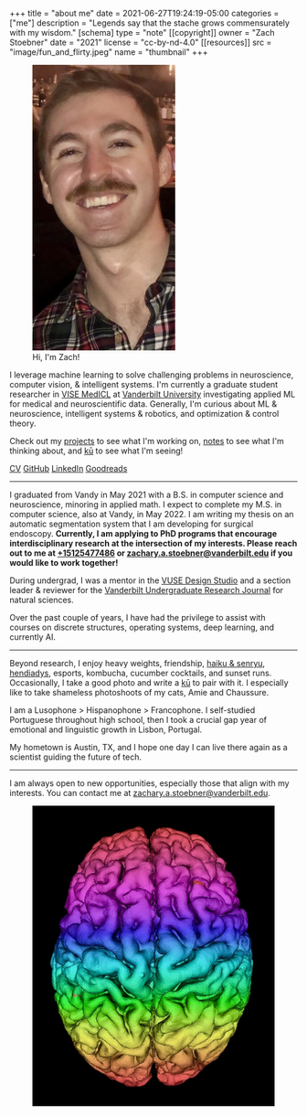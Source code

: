 +++
title = "about me"
date = 2021-06-27T19:24:19-05:00
categories = ["me"]
description = "Legends say that the stache grows commensurately with my wisdom."
[schema]
 type = "note"
[[copyright]]
  owner = "Zach Stoebner"
  date = "2021"
  license = "cc-by-nd-4.0"
[[resources]]
  src = "image/fun_and_flirty.jpeg"
  name = "thumbnail"
+++

<figure>
<img src="image/fun_and_flirty.jpeg" alt="Zach Stoebner, fun and flirty, at a bar in Nashville, TN" style="height:500px;width:250px;" /> 
<figcaption>Hi, I'm Zach!</figcaption>
</figure>

I leverage machine learning to solve challenging problems in neuroscience, computer vision, & intelligent systems. I'm currently a graduate student researcher in [VISE MedICL](https://www.vanderbilt.edu/vise/visepeople/zachary-stoebner/) at [Vanderbilt University](https://www.vanderbilt.edu) investigating applied ML for medical and neuroscientific data. Generally, I'm curious about ML & neuroscience, intelligent systems & robotics, and optimization & control theory. 

Check out my [projects](/projects/) to see what I'm working on, [notes](/notes/) to see what I'm thinking about, and [kū](/kus/) to see what I'm seeing!

[CV](/doc/CV.pdf)
[GitHub](https://github.com/zstoebs)
[LinkedIn](https://www.linkedin.com/in/zstoebs/)
[Goodreads](https://www.goodreads.com/user/show/99553326-zachary-stoebner)

<!--more-->

---

I graduated from Vandy in May 2021 with a B.S. in computer science and neuroscience, minoring in applied math. I expect to complete my M.S. in computer science, also at Vandy, in May 2022. I am writing my thesis on an automatic segmentation system that I am developing for surgical endoscopy. <b>Currently, I am applying to PhD programs that encourage interdisciplinary research at the intersection of my interests. Please reach out to me at [+15125477486](tel:+15125477486) or zachary.a.stoebner@vanderbilt.edu if you would like to work together!</b> 

During undergrad, I was a mentor in the [VUSE Design Studio](https://my.vanderbilt.edu/designstudio/) and a section leader & reviewer for the [Vanderbilt Undergraduate Research Journal](https://vurj.vanderbilt.edu) for natural sciences. 

Over the past couple of years, I have had the privilege to assist with courses on discrete structures, operating systems, deep learning, and currently AI. 

---

Beyond research, I enjoy heavy weights, friendship, [haiku & senryu](/kus/), [hendiadys](/notes/hendiadys), esports, kombucha, cucumber cocktails, and sunset runs. Occasionally, I take a good photo and write a [kū](/kus/) to pair with it. I especially like to take shameless photoshoots of my cats, Amie and Chaussure. 

I am a Lusophone > Hispanophone > Francophone. I self-studied Portuguese throughout high school, then I took a crucial gap year of emotional and linguistic growth in Lisbon, Portugal. 

My hometown is Austin, TX, and I hope one day I can live there again as a scientist guiding the future of tech. 

---

I am always open to new opportunities, especially those that align with my interests. You can contact me at zachary.a.stoebner@vanderbilt.edu.

<figure>
<img src="image/rainbow_brain.jpg" alt="A surface mesh with a pixelwise index-based color gradient overlay, visualized with VTK." /> 
</figure>
